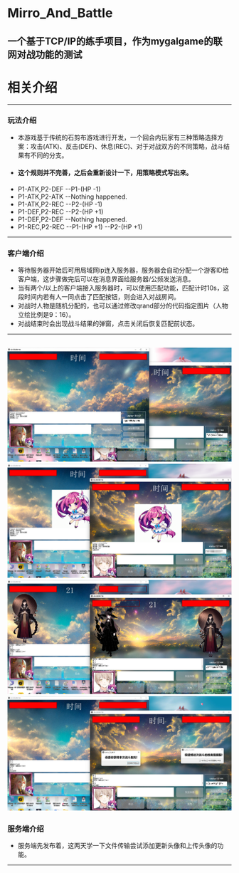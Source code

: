 # Mirro_And_Battle
一个基于TCP/IP的练手项目，作为mygalgame的联网对战功能的测试
---

# 相关介绍
---
### 玩法介绍
> 
* 本游戏基于传统的石剪布游戏进行开发，一个回合内玩家有三种策略选择方案：攻击(ATK)、反击(DEF)、休息(REC)、对于对战双方的不同策略，战斗结果有不同的分支。
* #### 这个规则并不完善，之后会重新设计一下，用策略模式写出来。
* P1-ATK,P2-DEF  --P1-(HP -1)
* P1-ATK,P2-ATK  --Nothing happened.
* P1-ATK,P2-REC  --P2-(HP -1)
* P1-DEF,P2-REC  --P2-(HP +1)
* P1-DEF,P2-DEF  --Nothing happened.
* P1-REC,P2-REC  --P1-(HP +1) --P2-(HP +1)
---
### 客户端介绍
 >
 * 等待服务器开始后可用局域网ip连入服务器，服务器会自动分配一个游客ID给客户端，这步骤做完后可以在消息界面给服务器/公频发送消息。
 * 当有两个/以上的客户端接入服务器时，可以使用匹配功能，匹配计时10s，这段时间内若有人一同点击了匹配按钮，则会进入对战房间。
 * 对战时人物是随机分配的，也可以通过修改qrand部分的代码指定图片（人物立绘比例是9：16）。
 * 对战结束时会出现战斗结果的弹窗，点击关闭后恢复匹配前状态。
 
 ---
 ![界面1](./11.jpg)
 ![界面1](./12.png)
 ![界面1](./13.jpg)
 ![界面1](./14.jpg)
  ---
 ### 服务端介绍
 >
 * 服务端先发布着，这两天学一下文件传输尝试添加更新头像和上传头像的功能。
 
 ---
 
